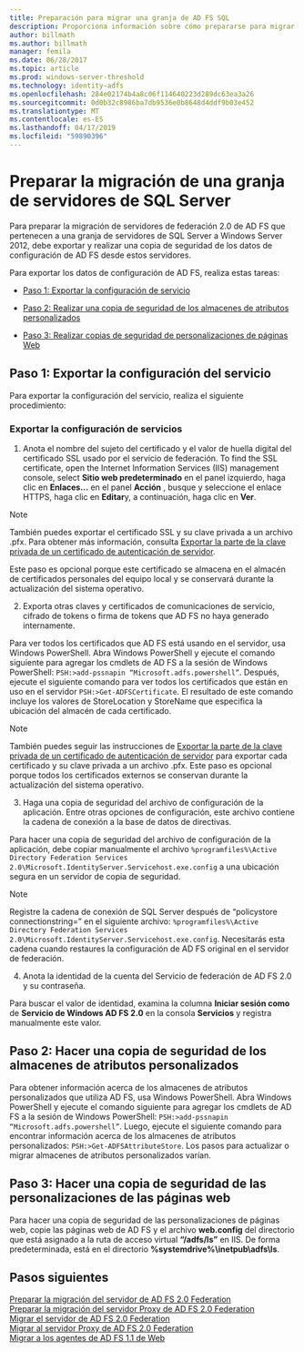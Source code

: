 ```yaml
---
title: Preparación para migrar una granja de AD FS SQL
description: Proporciona información sobre cómo prepararse para migrar una granja SQL server de AD FS a Windows Server 2012.
author: billmath
ms.author: billmath
manager: femila
ms.date: 06/28/2017
ms.topic: article
ms.prod: windows-server-threshold
ms.technology: identity-adfs
ms.openlocfilehash: 284e02174b4a8c06f114640223d289dc63ea3a26
ms.sourcegitcommit: 0d0b32c8986ba7db9536e0b8648d4ddf9b03e452
ms.translationtype: MT
ms.contentlocale: es-ES
ms.lasthandoff: 04/17/2019
ms.locfileid: "59890396"
---
```

# <a name="prepare-to-migrate-a-sql-server-farm"></a>Preparar la migración de una granja de servidores de SQL Server  
 Para preparar la migración de servidores de federación 2.0 de AD FS que pertenecen a una granja de servidores de SQL Server a Windows Server 2012, debe exportar y realizar una copia de seguridad de los datos de configuración de AD FS desde estos servidores.  
  
 Para exportar los datos de configuración de AD FS, realiza estas tareas:  
  
-   [Paso 1: Exportar la configuración de servicio](#step-1-export-service-settings)  
  
-   [Paso 2: Realizar una copia de seguridad de los almacenes de atributos personalizados](#step-2-back-up-custom-attribute-stores)  
  
-   [Paso 3: Realizar copias de seguridad de personalizaciones de páginas Web](#step-3-back-up-webpage-customizations)  
  
## <a name="step-1-export-service-settings"></a>Paso 1: Exportar la configuración del servicio  
 Para exportar la configuración del servicio, realiza el siguiente procedimiento:  
  
### <a name="to-export-service-settings"></a>Exportar la configuración de servicios  
  
1.  Anota el nombre del sujeto del certificado y el valor de huella digital del certificado SSL usado por el servicio de federación. To find the SSL certificate, open the Internet Information Services (IIS) management console, select **Sitio web predeterminado** en el panel izquierdo, haga clic en **Enlaces…** en el panel **Acción** , busque y seleccione el enlace HTTPS, haga clic en **Editar**y, a continuación, haga clic en **Ver**.  
  
> [!NOTE]
>  También puedes exportar el certificado SSL y su clave privada a un archivo .pfx. Para obtener más información, consulta [Exportar la parte de la clave privada de un certificado de autenticación de servidor](Export-the-Private-Key-Portion-of-a-Server-Authentication-Certificate.md).  
>   
>  Este paso es opcional porque este certificado se almacena en el almacén de certificados personales del equipo local y se conservará durante la actualización del sistema operativo.  
  
2.  Exporta otras claves y certificados de comunicaciones de servicio, cifrado de tokens o firma de tokens que AD FS no haya generado internamente.  
  
Para ver todos los certificados que AD FS está usando en el servidor, usa Windows PowerShell. Abra Windows PowerShell y ejecute el comando siguiente para agregar los cmdlets de AD FS a la sesión de Windows PowerShell: `PSH:>add-pssnapin “Microsoft.adfs.powershell”`. Después, ejecute el siguiente comando para ver todos los certificados que están en uso en el servidor `PSH:>Get-ADFSCertificate`. El resultado de este comando incluye los valores de StoreLocation y StoreName que especifica la ubicación del almacén de cada certificado.  
  
> [!NOTE]
>  También puedes seguir las instrucciones de [Exportar la parte de la clave privada de un certificado de autenticación de servidor](Export-the-Private-Key-Portion-of-a-Server-Authentication-Certificate.md) para exportar cada certificado y su clave privada a un archivo .pfx. Este paso es opcional porque todos los certificados externos se conservan durante la actualización del sistema operativo.  
  
3.  Haga una copia de seguridad del archivo de configuración de la aplicación. Entre otras opciones de configuración, este archivo contiene la cadena de conexión a la base de datos de directivas.  
  
Para hacer una copia de seguridad del archivo de configuración de la aplicación, debe copiar manualmente el archivo `%programfiles%\Active Directory Federation Services 2.0\Microsoft.IdentityServer.Servicehost.exe.config` a una ubicación segura en un servidor de copia de seguridad.  
  
> [!NOTE]
>  Registre la cadena de conexión de SQL Server después de “policystore connectionstring=” en el siguiente archivo:  `%programfiles%\Active Directory Federation Services 2.0\Microsoft.IdentityServer.Servicehost.exe.config`. Necesitarás esta cadena cuando restaures la configuración de AD FS original en el servidor de federación.  
  
4.  Anota la identidad de la cuenta del Servicio de federación de AD FS 2.0 y su contraseña.  
  
Para buscar el valor de identidad, examina la columna **Iniciar sesión como** de **Servicio de Windows AD FS 2.0** en la consola **Servicios** y registra manualmente este valor.  
  
## <a name="step-2-back-up-custom-attribute-stores"></a>Paso 2: Hacer una copia de seguridad de los almacenes de atributos personalizados  
 Para obtener información acerca de los almacenes de atributos personalizados que utiliza AD FS, usa Windows PowerShell. Abra Windows PowerShell y ejecute el comando siguiente para agregar los cmdlets de AD FS a la sesión de Windows PowerShell: `PSH:>add-pssnapin “Microsoft.adfs.powershell”`. Luego, ejecute el siguiente comando para encontrar información acerca de los almacenes de atributos personalizados: `PSH:>Get-ADFSAttributeStore`. Los pasos para actualizar o migrar almacenes de atributos personalizados varían.  
  
## <a name="step-3-back-up-webpage-customizations"></a>Paso 3: Hacer una copia de seguridad de las personalizaciones de las páginas web  
 Para hacer una copia de seguridad de las personalizaciones de páginas web, copie las páginas web de AD FS y el archivo **web.config** del directorio que está asignado a la ruta de acceso virtual **“/adfs/ls”** en IIS. De forma predeterminada, está en el directorio **%systemdrive%\inetpub\adfs\ls**.  
  
## <a name="next-steps"></a>Pasos siguientes
 [Preparar la migración del servidor de AD FS 2.0 Federation](prepare-to-migrate-ad-fs-fed-server.md)   
 [Preparar la migración del servidor Proxy de AD FS 2.0 Federation](prepare-to-migrate-ad-fs-fed-proxy.md)   
 [Migrar el servidor de AD FS 2.0 Federation](migrate-the-ad-fs-fed-server.md)   
 [Migrar al servidor Proxy de AD FS 2.0 Federation](migrate-the-ad-fs-2-fed-server-proxy.md)   
 [Migrar a los agentes de AD FS 1.1 de Web](migrate-the-ad-fs-web-agent.md)